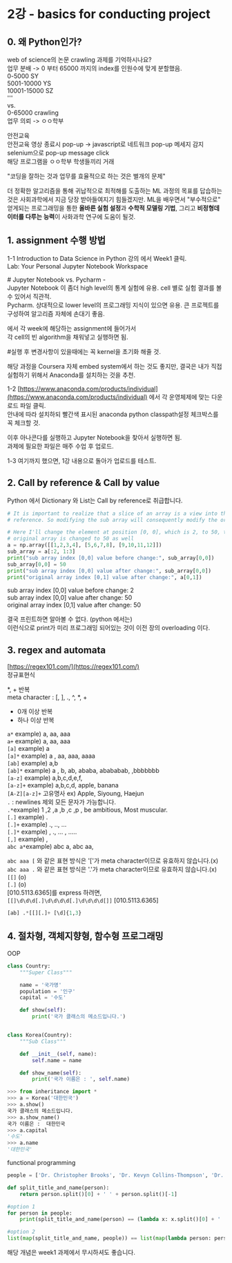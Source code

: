 # 2강 - basics for conducting project

## 0. 왜 Python인가?

web of science의 논문 crawling 과제를 기억하시나요?  
업무 분배 -&gt; 0 부터 65000 까지의 index를 인원수에 맞게 분할했음.  
0-5000 SY  
5001-10000 YS  
10001-15000 SZ  
'''  
vs.  
0-65000 crawling  
업무 의뢰 -&gt; ㅇㅇ학부  
  
안전교육  
안전교육 영상 종료시 pop-up -&gt; javascript로 네트워크 pop-up 메세지 감지  
selenium으로 pop-up message click   
해당 프로그램을 ㅇㅇ학부 학생들끼리 거래    
  
"코딩을 잘하는 것과 업무를 효율적으로 하는 것은 별개의 문제"  
  
더 정확한 알고리즘을 통해 귀납적으로 최적해를 도출하는 ML 과정의 목표를 답습하는 것은 사회과학에서 지금 당장 받아들여지기 힘들겠지만. ML을 배우면서 "부수적으로" 얻게되는 프로그래밍을 통한 **올바른 실험 설정**과 **수학적 모델링 기법**, 그리고 **비정형데이터를 다루는 능력**이 사화과학 연구에 도움이 될것. 

## 1. assignment 수행 방법

1-1 Introduction to Data Science in Python 강의 에서 Week1 클릭.  
Lab: Your Personal Jupyter Notebook Workspace  
  
\# Jupyter Notebook vs. Pycharm -   
Jupyter Notebook 이 좀더 high level의 통계 실험에 유용. cell 별로 실험 결과를 볼 수 있어서 직관적.   
Pycharm. 상대적으로 lower level의 프로그래밍 지식이 있으면 유용. 큰 프로젝트를 구성하여 알고리즘 자체에 손대기 좋음.  
  
에서 각 week에 해당하는 assignment에 들어가서   
각 cell의 빈 algorithm을 채워넣고 실행하면 됨.   
  
\#실행 후 변경사항이 있을때에는 꼭 kernel을 초기화 해줄 것.   
  
해당 과정을 Coursera 자체 embed system에서 하는 것도 좋지만, 결국은 내가 직접 실험하기 위해서 Anaconda를 설치하는 것을 추천.   
  
1-2 [https://www.anaconda.com/products/individual](https://www.anaconda.com/products/individual) 에서 각 운영체제에 맞는 다운로드 파일 클릭.  
안내에 따라 설치하되 빨간색 표시된 anaconda python classpath설정 체크박스를 꼭 체크할 것.  
  
이후 아나콘다를 실행하고 Jupyter Notebook을 찾아서 실행하면 됨.  
과제에 필요한 파일은 매주 수업 후 업로드.   
  
1-3 여기까지 했으면, 1강 내용으로 돌아가 업로드를 테스트.  

## 2. Call by reference & Call by value 

Python 에서 Dictionary 와 List는 Call by reference로 취급합니다. 

```python
# It is important to realize that a slice of an array is a view into the same data. This is called passing by
# reference. So modifying the sub array will consequently modify the original array

# Here I'll change the element at position [0, 0], which is 2, to 50, then we can see that the value in the
# original array is changed to 50 as well
a = np.array([[1,2,3,4], [5,6,7,8], [9,10,11,12]])
sub_array = a[:2, 1:3]
print("sub array index [0,0] value before change:", sub_array[0,0])
sub_array[0,0] = 50
print("sub array index [0,0] value after change:", sub_array[0,0])
print("original array index [0,1] value after change:", a[0,1])
```

sub array index \[0,0\] value before change: 2   
sub array index \[0,0\] value after change: 50   
original array index \[0,1\] value after change: 50

결국 프린트하면 알아볼 수 없다. \(python 에서는\)   
이런식으로 print가 미리 프로그래밍 되어있는 것이 이전 장의 overloading 이다.

## 3. regex and automata

[https://regex101.com/](https://regex101.com/)  
정규표현식

\*, + 반복  
meta character : \[, \], ., ^, \*, + 

* 0개 이상 반복
* 하나 이상 반복

`a*`  example\) a, aa, aaa  
`a+` example\) a, aa, aaa  
`[a]` example\) a  
`[a]*` example\) a , aa, aaa, aaaa  
`[ab]` example\) a,b  
`[ab]*` example\) a , b, ab, ababa, abababab, ,bbbbbbb  
`[a-z]` example\) a,b,c,d,e,f,  
`[a-z]+` example\) a,b,c,d, apple, banana  
`[A-Z][a-z]+` 고유명사 ex\) Apple, Siyoung, Haejun  
`.` : newlines 제외 모든 문자가 가능합니다.  
`.*`example\) 1 ,2 ,a ,b ,c ,p , be ambitious, Most muscular.  
`[.]` example\)  .  
`[.]+` example\)  ., .., ...   
`[.]*` example\) , ., ... , .....  
`[,]` example\) ,   
`abc a*`example\) abc a, abc aa,   
  
`abc aaa [` 와 같은 표현 방식은 '\['가 meta character이므로 유효하지 않습니다.\(x\)  
`abc aaa .` 와 같은 표현 방식은 '.'가 meta character이므로 유효하지 않습니다.\(x\)  
`[[]` \(o\)  
`[.]` \(o\)  
\[010.5113.6365\]를 express 하려면,  
`[[]\d\d\d[.]\d\d\d\d[.]\d\d\d\d[]]` \[010.5113.6365\]

```python
[ab] .*[[][.]+ [\d]{1,3}
```

## 4. 절차형, 객체지향형, 함수형 프로그래밍

OOP

```python
class Country:
    """Super Class"""

    name = '국가명'
    population = '인구'
    capital = '수도'

    def show(self):
        print('국가 클래스의 메소드입니다.')


class Korea(Country):
    """Sub Class"""

    def __init__(self, name):
        self.name = name

    def show_name(self):
        print('국가 이름은 : ', self.name)
```

```python
>>> from inheritance import *
>>> a = Korea('대한민국')
>>> a.show()
국가 클래스의 메소드입니다.
>>> a.show_name()
국가 이름은 :  대한민국
>>> a.capital
'수도'
>>> a.name
'대한민국'
```

functional programming 

```python
people = ['Dr. Christopher Brooks', 'Dr. Kevyn Collins-Thompson', 'Dr. VG Vinod Vydiswaran', 'Dr. Daniel Romero']

def split_title_and_name(person):
    return person.split()[0] + ' ' + person.split()[-1]

#option 1
for person in people:
    print(split_title_and_name(person) == (lambda x: x.split()[0] + ' ' + x.split()[-1])(person))

#option 2
list(map(split_title_and_name, people)) == list(map(lambda person: person.split()[0] + ' ' + person.split()[-1], people))
```

해당 개념은 week1 과제에서 무시하셔도 좋습니다.

